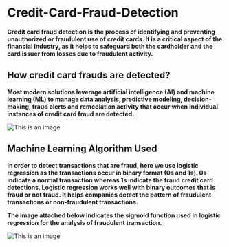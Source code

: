 # Credit-Card-Fraud-Detection

**Credit card fraud detection is the process of identifying and preventing unauthorized or fraudulent use of credit cards. It is a critical aspect of the financial industry, as it helps to safeguard both the cardholder and the card issuer from losses due to fraudulent activity.**


## How credit card frauds are detected?


**Most modern solutions leverage artificial intelligence (AI) and machine learning (ML) to manage data analysis, predictive modeling, decision-making, fraud alerts and remediation activity that occur when individual instances of credit card fraud are detected.**


![This is an image](C:\Users\shall\Downloads\0601d980-5912-11eb-8486-3237a1e3c4cf.png)



## Machine Learning Algorithm Used

**In order to detect transactions that are fraud, here we use logistic regression as the transactions occur in binary format (0s and 1s). 0s indicate  a normal transaction whereas 1s indicate the fraud credit card detections. Logistic regression works well with binary outcomes that is fraud or not fraud. It helps companies detect the pattern of fraudulent transactions or non-fraudulent transactions.**

**The image attached below indicates the sigmoid function used in logistic regression for the analysis of fraudulent transaction.**

![This is an image]("C:\Users\shall\Downloads\spark-fraud-5-1605742798937.jpg")
